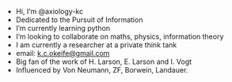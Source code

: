 - Hi, I’m @axiology-kc
- Dedicated to the Pursuit of Information
- I’m currently learning python
- I’m looking to collaborate on maths, physics, information theory
- I am currently a researcher at a private think tank
- email: k.c.okeife@gmail.com
- Big fan of the work of H. Larson, E. Larson and I. Vogt
- Influenced by Von Neumann, ZF, Borwein, Landauer.

<!---
axiology-kc/axiology-kc is a ✨ special ✨ repository because its `README.md` (this file) appears on your GitHub profile.
You can click the Preview link to take a look at your changes.
--->
